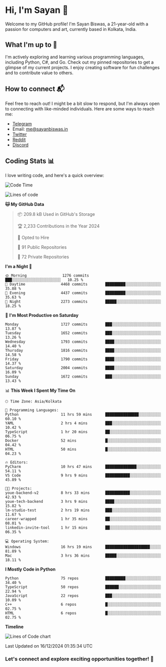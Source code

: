 # Hi, I'm Sayan 👋

Welcome to my GitHub profile! I'm Sayan Biswas, a 21-year-old with a passion for computers and art, currently based in Kolkata, India.

## What I'm up to 🚀

I'm actively exploring and learning various programming languages, including Python, C#, and Go. Check out my pinned repositories to get a glimpse of my current projects. I enjoy creating software for fun challenges and to contribute value to others.

## How to connect 📬

Feel free to reach out! I might be a bit slow to respond, but I'm always open to connecting with like-minded individuals. Here are some ways to reach me:

- [Telegram](https://t.me/dank_as_fuck)
- Email: [me@sayanbiswas.in](mailto:me@sayanbiswas.in)
- [Twitter](https://twitter.com/TheDankDel)
- [Reddit](https://www.reddit.com/user/dank_as_fuck_/)
- [Discord](https://discordapp.com/users/506536929152466945)

## Coding Stats 📊

I love writing code, and here's a quick overview:

<!--START_SECTION:waka-->
![Code Time](http://img.shields.io/badge/Code%20Time-1%2C994%20hrs%2010%20mins-blue)

![Lines of code](https://img.shields.io/badge/From%20Hello%20World%20I%27ve%20Written-6.3%20million%20lines%20of%20code-blue)

**🐱 My GitHub Data** 

> 📦 209.8 kB Used in GitHub's Storage 
 > 
> 🏆 2,233 Contributions in the Year 2024
 > 
> 💼 Opted to Hire
 > 
> 📜 91 Public Repositories 
 > 
> 🔑 72 Private Repositories 
 > 
**I'm a Night 🦉** 

```text
🌞 Morning                1276 commits        ███░░░░░░░░░░░░░░░░░░░░░░   10.25 % 
🌆 Daytime                4468 commits        █████████░░░░░░░░░░░░░░░░   35.88 % 
🌃 Evening                4437 commits        █████████░░░░░░░░░░░░░░░░   35.63 % 
🌙 Night                  2273 commits        █████░░░░░░░░░░░░░░░░░░░░   18.25 % 
```
📅 **I'm Most Productive on Saturday** 

```text
Monday                   1727 commits        ███░░░░░░░░░░░░░░░░░░░░░░   13.87 % 
Tuesday                  1652 commits        ███░░░░░░░░░░░░░░░░░░░░░░   13.26 % 
Wednesday                1793 commits        ████░░░░░░░░░░░░░░░░░░░░░   14.40 % 
Thursday                 1816 commits        ████░░░░░░░░░░░░░░░░░░░░░   14.58 % 
Friday                   1790 commits        ████░░░░░░░░░░░░░░░░░░░░░   14.37 % 
Saturday                 2004 commits        ████░░░░░░░░░░░░░░░░░░░░░   16.09 % 
Sunday                   1672 commits        ███░░░░░░░░░░░░░░░░░░░░░░   13.43 % 
```


📊 **This Week I Spent My Time On** 

```text
🕑︎ Time Zone: Asia/Kolkata

💬 Programming Languages: 
Python                   11 hrs 59 mins      ███████████████░░░░░░░░░░   60.10 % 
YAML                     2 hrs 4 mins        ███░░░░░░░░░░░░░░░░░░░░░░   10.42 % 
TypeScript               1 hr 20 mins        ██░░░░░░░░░░░░░░░░░░░░░░░   06.75 % 
Docker                   52 mins             █░░░░░░░░░░░░░░░░░░░░░░░░   04.42 % 
HTML                     50 mins             █░░░░░░░░░░░░░░░░░░░░░░░░   04.23 % 

🔥 Editors: 
PyCharm                  10 hrs 47 mins      ██████████████░░░░░░░░░░░   54.11 % 
VS Code                  9 hrs 9 mins        ███████████░░░░░░░░░░░░░░   45.89 % 

🐱‍💻 Projects: 
youe-backend-v2          8 hrs 33 mins       ███████████░░░░░░░░░░░░░░   42.93 % 
youe-tech-backend        3 hrs 9 mins        ████░░░░░░░░░░░░░░░░░░░░░   15.82 % 
lm-studio-test           2 hrs 19 mins       ███░░░░░░░░░░░░░░░░░░░░░░   11.67 % 
career-wrapped           1 hr 35 mins        ██░░░░░░░░░░░░░░░░░░░░░░░   08.01 % 
linkedin-invite-tool     1 hr 15 mins        ██░░░░░░░░░░░░░░░░░░░░░░░   06.35 % 

💻 Operating System: 
Windows                  16 hrs 19 mins      ████████████████████░░░░░   81.89 % 
Mac                      3 hrs 36 mins       █████░░░░░░░░░░░░░░░░░░░░   18.11 % 
```

**I Mostly Code in Python** 

```text
Python                   75 repos            █████████░░░░░░░░░░░░░░░░   34.40 % 
TypeScript               50 repos            ██████░░░░░░░░░░░░░░░░░░░   22.94 % 
JavaScript               22 repos            ███░░░░░░░░░░░░░░░░░░░░░░   10.09 % 
C++                      6 repos             █░░░░░░░░░░░░░░░░░░░░░░░░   02.75 % 
HTML                     6 repos             █░░░░░░░░░░░░░░░░░░░░░░░░   02.75 % 
```



**Timeline**

![Lines of Code chart](https://raw.githubusercontent.com/Dank-del/Dank-del/main/assets/bar_graph.png)


 Last Updated on 16/12/2024 01:35:34 UTC
<!--END_SECTION:waka-->

### Let's connect and explore exciting opportunities together! 🚀
